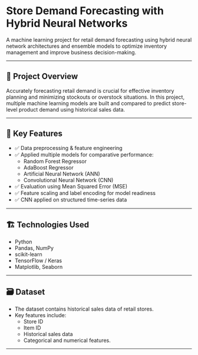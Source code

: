 # Store Demand Forecasting with Hybrid Neural Networks 

A machine learning project for retail demand forecasting using hybrid neural network architectures and ensemble models to optimize inventory management and improve business decision-making. 
 
---  

## 🚀 Project Overview

Accurately forecasting retail demand is crucial for effective inventory planning and minimizing stockouts or overstock situations. In this project, multiple machine learning models are built and compared to predict store-level product demand using historical sales data.

---

## 🔧 Key Features

- ✅ Data preprocessing & feature engineering
- ✅ Applied multiple models for comparative performance:
  - Random Forest Regressor
  - AdaBoost Regressor
  - Artificial Neural Network (ANN)
  - Convolutional Neural Network (CNN)
- ✅ Evaluation using Mean Squared Error (MSE)
- ✅ Feature scaling and label encoding for model readiness
- ✅ CNN applied on structured time-series data

---

## 🏗 Technologies Used

- Python
- Pandas, NumPy
- scikit-learn
- TensorFlow / Keras
- Matplotlib, Seaborn

---

## 🗃 Dataset

- The dataset contains historical sales data of retail stores.
- Key features include:
  - Store ID
  - Item ID
  - Historical sales data
  - Categorical and numerical features.


-----

